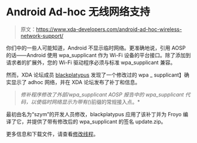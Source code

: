 # Android Ad-hoc 无线网络支持

> 原文：<https://www.xda-developers.com/android-ad-hoc-wireless-network-support/>

你们中的一些人可能知道，Android 不显示临时网络。更准确地说，引用 AOSP 的话——Android 使用 wpa_supplicant 作为 Wi-Fi 设备的平台接口。除了添加到请求者的扩展外，您的 Wi-Fi 驱动程序必须与标准 wpa_supplicant 兼容。

然而，XDA 论坛成员 [blackplatypus](http://forum.xda-developers.com/member.php?u=797810) 发现了一个修改过的 wpa _ supplicant】确实显示了 adhoc 网络，并在 XDA 论坛发布了补丁和信息。

> *修补程序修改了外部/wpa_supplicant AOSP 报告中的 wpa_supplicant 代码，以使临时网络显示为带有(*)前缀的常规接入点。*

最初由名为“szym”的开发人员修改，blackplatypus 应用了该补丁并为 Froyo 编译了它，并提供了带有修改后的 wpa_supplicant 的签名 update.zip。

更多信息和下载文件，请查看[修改线程](http://forum.xda-developers.com/showthread.php?t=754961)。